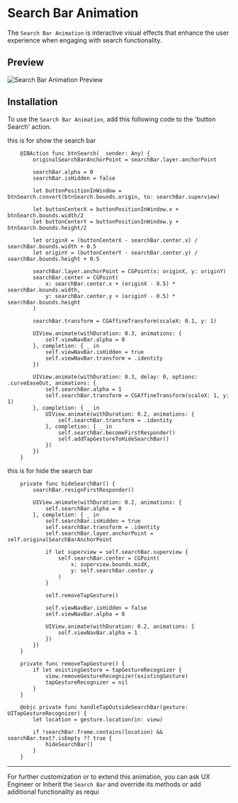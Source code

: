 # Search Bar Animation
The `Search Bar Animation` is interactive visual effects that enhance the user experience when engaging with search functionality.

## Preview
![Search Bar Animation Preview](https://res.cloudinary.com/dr6cm6n5f/image/upload/c_scale,w_300/v1744625246/WhatsAppVideo2025-04-14at16.51.01-ezgif.com-video-to-gif-converter_gldxyv.gif)

## Installation
To use the `Search Bar Animation`, add this following code to the 'button Search' action.

this is for show the search bar
``` Show Search Bar
    @IBAction func btnSearch(_ sender: Any) {
        originalSearchBarAnchorPoint = searchBar.layer.anchorPoint
        
        searchBar.alpha = 0
        searchBar.isHidden = false
        
        let buttonPositionInWindow = btnSearch.convert(btnSearch.bounds.origin, to: searchBar.superview)
        
        let buttonCenterX = buttonPositionInWindow.x + btnSearch.bounds.width/2
        let buttonCenterY = buttonPositionInWindow.y + btnSearch.bounds.height/2
        
        let originX = (buttonCenterX - searchBar.center.x) / searchBar.bounds.width + 0.5
        let originY = (buttonCenterY - searchBar.center.y) / searchBar.bounds.height + 0.5
        
        searchBar.layer.anchorPoint = CGPoint(x: originX, y: originY)
        searchBar.center = CGPoint(
            x: searchBar.center.x + (originX - 0.5) * searchBar.bounds.width,
            y: searchBar.center.y + (originY - 0.5) * searchBar.bounds.height
        )
        
        searchBar.transform = CGAffineTransform(scaleX: 0.1, y: 1)
        
        UIView.animate(withDuration: 0.3, animations: {
            self.viewNavBar.alpha = 0
        }, completion: { _ in
            self.viewNavBar.isHidden = true
            self.viewNavBar.transform = .identity
        })
        
        UIView.animate(withDuration: 0.3, delay: 0, options: .curveEaseOut, animations: {
            self.searchBar.alpha = 1
            self.searchBar.transform = CGAffineTransform(scaleX: 1, y: 1)
        }, completion: { _ in
            UIView.animate(withDuration: 0.2, animations: {
                self.searchBar.transform = .identity
            }, completion: { _ in
                self.searchBar.becomeFirstResponder()
                self.addTapGestureToHideSearchBar()
            })
        })
    }
```

this is for hide the search bar
``` Hide Search Bar
    private func hideSearchBar() {
        searchBar.resignFirstResponder()
        
        UIView.animate(withDuration: 0.2, animations: {
            self.searchBar.alpha = 0
        }, completion: { _ in
            self.searchBar.isHidden = true
            self.searchBar.transform = .identity
            self.searchBar.layer.anchorPoint = self.originalSearchBarAnchorPoint
            
            if let superview = self.searchBar.superview {
                self.searchBar.center = CGPoint(
                    x: superview.bounds.midX,
                    y: self.searchBar.center.y
                )
            }
            
            self.removeTapGesture()
            
            self.viewNavBar.isHidden = false
            self.viewNavBar.alpha = 0
            
            UIView.animate(withDuration: 0.2, animations: {
                self.viewNavBar.alpha = 1
            })
        })
    }

    private func removeTapGesture() {
        if let existingGesture = tapGestureRecognizer {
            view.removeGestureRecognizer(existingGesture)
            tapGestureRecognizer = nil
        }
    }
    
    @objc private func handleTapOutsideSearchBar(gesture: UITapGestureRecognizer) {
        let location = gesture.location(in: view)
        
        if !searchBar.frame.contains(location) && searchBar.text?.isEmpty ?? true {
            hideSearchBar()
        }
    }
```
* * *

For further customization or to extend this animation, you can ask UX Engineer or Inherit the `Search Bar` and override its methods or add additional functionality as requi
